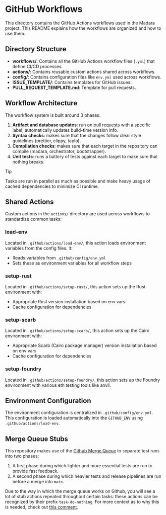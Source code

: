 # GitHub Workflows

This directory contains the GitHub Actions workflows used in the Madara project.
This README explains how the workflows are organized and how to use them.

## Directory Structure

- **workflows/**: Contains all the GitHub Actions workflow files (`.yml`) that define CI/CD processes.
- **actions/**: Contains reusable custom actions shared across workflows.
- **config/**: Contains configuration files like `env.yml` used across workflows.
- **ISSUE_TEMPLATE/**: Contains templates for GitHub issues.
- **PULL_REQUEST_TEMPLATE.md**: Template for pull requests.

## Workflow Architecture

The workflow system is built around 3 phases:

1. **Artifact and database updates**: run on pull requests with a specific label, automatically updates build-time version info.
2. **Syntax checks**: makes sure that the changes follow clear style guidelines (prettier, clippy, taplo).
3. **Compilation checks**: makes sure that each target in the repository can compile (madara, orchestrator, bootstrapper).
4. **Unit tests**: runs a battery of tests against each target to make sure that nothing breaks.

> [!TIP]
> Tasks are run in parallel as much as possible and make heavy usage of cached dependencies to minimize CI runtime.

## Shared Actions

Custom actions in the `actions/` directory are used across workflows to standardize common tasks:

### load-env

Located in `.github/actions/load-env/`, this action loads environment variables from the config files. It:

- Reads variables from `.github/config/env.yml`
- Sets these as environment variables for all workflow steps

### setup-rust

Located in `.github/actions/setup-rust/`, this action sets up the Rust environment with:

- Appropriate Rust version installation based on env vars
- Cache configuration for dependencies

### setup-scarb

Located in `.github/actions/setup-scarb/`, this action sets up the Cairo environment with:

- Appropriate Scarb (Cairo package manager) version installation based on env vars
- Cache configuration for dependencies

### setup-foundry

Located in `.github/actions/setup-foundry/`, this action sets up the Foundry environment with various eth testing tools like anvil.

## Environment Configuration

The environment configuration is centralized in `.github/config/env.yml`. This configuration is loaded automatically into the `GITHUB_ENV` using `.github/actions/load-env`.

## Merge Queue Stubs

This repository makes use of the [Github Merge Queue] to separate test runs into two phases:

1. A first phase during which lighter and more essential tests are run to provide fast feedback.
2. A second phase during which heavier tests and release pipelines are run before a merge into `main`.

Due to the way in which the merge queue works on Github, you will see a lot of stub actions repeated throughout certain tasks: these actions can be recognized by their prefix `task-do-nothing`. For more context as to why this is needed, check out [this comment].

[Github Merge Queue]: https://docs.github.com/en/repositories/configuring-branches-and-merges-in-your-repository/configuring-pull-request-merges/managing-a-merge-queue
[this comment]: https://github.com/madara-alliance/madara/pull/633#discussion_r2086165929

